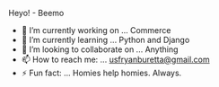Heyo! - Beemo

- 🔭 I’m currently working on ... Commerce
- 🌱 I’m currently learning ... Python and Django
- 👯 I’m looking to collaborate on ... Anything
- 📫 How to reach me: ... usfryanburetta@gmail.com
- ⚡ Fun fact: ... Homies help homies. Always.
